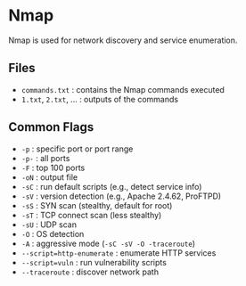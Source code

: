 # Nmap

Nmap is used for network discovery and service enumeration.  

## Files

- `commands.txt` : contains the Nmap commands executed  
- `1.txt`, `2.txt`, ... : outputs of the commands

## Common Flags

- `-p` : specific port or port range  
- `-p-` : all ports  
- `-F` : top 100 ports  
- `-oN` : output file  
- `-sC` : run default scripts (e.g., detect service info)  
- `-sV` : version detection (e.g., Apache 2.4.62, ProFTPD)  
- `-sS` : SYN scan (stealthy, default for root)  
- `-sT` : TCP connect scan (less stealthy)  
- `-sU` : UDP scan  
- `-O` : OS detection  
- `-A` : aggressive mode (`-sC -sV -O -traceroute`)  
- `--script=http-enumerate` : enumerate HTTP services  
- `--script=vuln` : run vulnerability scripts  
- `--traceroute` : discover network path
